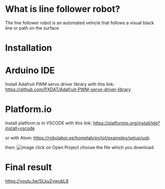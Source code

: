 # What is line follower robot?
  The line follower robot is an automated vehicle that follows a visual black line or path on the surface
# Installation  
# Arduino IDE
Install Adafruit PWM servo driver library with this link: https://github.com/PXDAT/Adafruit-PWM-servo-driver-library
# Platform.io
Install platform.io in VSCODE with this link: https://platformio.org/install/ide?install=vscode 

or with Atom: https://robolabor.ee/homelab/en/iot/examples/setup/usb

then: 
![image](https://github.com/PXDAT/line-following-robot/assets/136553197/78599ca6-1ab8-40d4-92d2-27b33d19b8fc)
click on Open Project
choose the file which you download 
# Final result 
https://youtu.be/SLkuZywubL8


